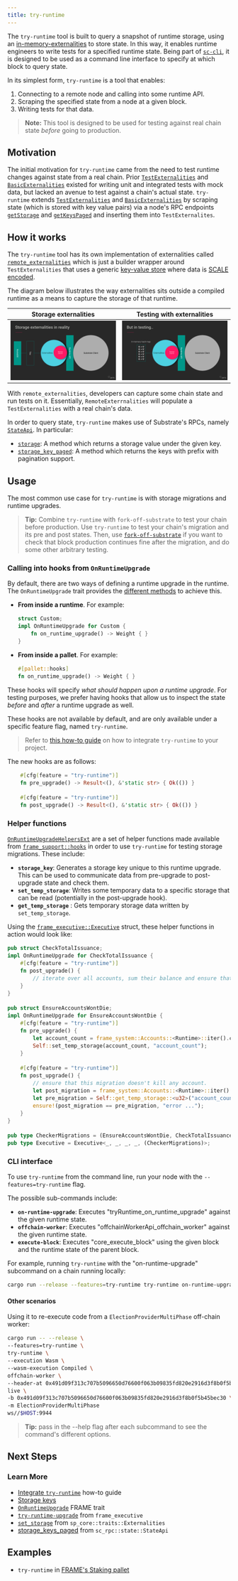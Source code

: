 ```yaml
---
title: try-runtime
---
```


The `try-runtime` tool is built to query a snapshot of runtime storage, using an [in-memory-externalities][testextern-rustdocs] to store state. In this way, 
it enables runtime engineers to write tests for a specified runtime state.
Being part of [`sc-cli`][sc-cli-rustdocs], it is designed to be used as a command line interface to specify at which block to query state.

In its simplest form, `try-runtime` is a tool that enables:

1. Connecting to a remote node and calling into some runtime API.
2. Scraping the specified state from a node at a given block.
3. Writing tests for that data.

> **Note:** This tool is designed to be used for testing against real chain state _before_ going to production.

## Motivation

The initial motivation for `try-runtime` came from the need to test runtime changes against state from a real chain. Prior [`TestExternalities`][testextern-rustdocs] and [`BasicExternalities`][basicextern-rustdocs] existed for writing unit and integrated tests with mock data, but lacked an avenue to test against a chain's actual state. `try-runtime` extends [`TestExternalities`][testextern-rustdocs] and [`BasicExternalities`][basicextern-rustdocs] by scraping state (which is stored with key value pairs) via a node's RPC endpoints [`getStorage`][get-storage] and [`getKeysPaged`][storage-keys-paged] and inserting them into `TestExternalites`.

## How it works
The `try-runtime` tool has its own implementation of externalities called [`remote_externalities`][remoteextern-rustdocs] which is just a builder wrapper around `TestExternalities` that uses
a generic [key-value store](/docs/en/knowledgebase/advanced/storage) where data is [SCALE encoded](/docs/en/knowledgebase/advanced/codec).

The diagram below illustrates the way externalities sits outside a compiled runtime as a means to capture 
the storage of that runtime. 

Storage externalities            |  Testing with externalities
:-------------------------:|:-------------------------:
![image](/docs/assets/advanced/try-runtime-ext-1.png)  |  ![image](/docs/assets/advanced/try-runtime-ext-2.png)

With `remote_externalities`, developers can capture some chain state and run tests on it. Essentially, `RemoteExterrnalities` will populate a `TestExternalities` with a real chain's data. 

In order to query state, `try-runtime` makes use of Substrate's RPCs, namely [`StateApi`][stateapi-rustdocs]. In particular:
- [`storage`][stateapi-storage-rustdocs]: A method which returns a storage value under the given key.
- [`storage_key_paged`][stateapi-storage-keys-paged-rustdocs]: A method which returns the keys with prefix with pagination support.


## Usage

The most common use case for `try-runtime` is with storage migrations and runtime upgrades. 

> **Tip:** Combine `try-runtime` with `fork-off-substrate` to test your chain before production. Use `try-runtime` to test your 
> chain's migration and its pre and post states. Then, use [`fork-off-substrate`][fork-off-gh] if you want to check that block 
> production continues fine after the migration, and do some other arbitrary testing. 

### Calling into hooks from `OnRuntimeUpgrade`
By default, there are two ways of defining a runtime upgrade in the runtime. The `OnRuntimeUpgrade` trait provides the [different methods][onruntimeupgrade-method-rustdocs] to achieve this.

- **From inside a runtime**. For example:
    ```rust
    struct Custom;
    impl OnRuntimeUpgrade for Custom {
        fn on_runtime_upgrade() -> Weight { }
    }
    ```

- **From inside a pallet**. For example:
    ```rust
    #[pallet::hooks]
    fn on_runtime_upgrade() -> Weight { }
    ```


These hooks will specify _what should happen upon a runtime upgrade_. For testing purposes, we prefer having hooks that allow us to inspect the state _before_ and _after_ a runtime upgrade as well. 

These hooks are not available by default, and are only available under a specific feature flag, named `try-runtime`. 

> Refer to [this how-to guide][integrate-try-runtime-htg] on how to integrate `try-runtime` to your project.

The new hooks are as follows:

```rust
    #[cfg(feature = "try-runtime")]
    fn pre_upgrade() -> Result<(), &'static str> { Ok(()) }

    #[cfg(feature = "try-runtime")]
    fn post_upgrade() -> Result<(), &'static str> { Ok(()) }
```
### Helper functions

[`OnRuntimeUpgradeHelpersExt`][oru-helpers-ext-rustdocs] are a set of helper functions made available from 
[`frame_support::hooks`][hooks-rustdocs] in order to use `try-runtime` for testing storage migrations. These include:

- **`storage_key`**: Generates a storage key unique to this runtime upgrade. This can be used to communicate data from pre-upgrade to post-upgrade state and check them.
- **`set_temp_storage`**: Writes some temporary data to a specific storage that can be read (potentially in the post-upgrade hook).
- **`get_temp_storage`** : Gets temporary storage data written by `set_temp_storage`.

Using the [`frame_executive::Executive`][executive-rustdocs] struct, these helper functions in action would look like:

```rust
pub struct CheckTotalIssuance;
impl OnRuntimeUpgrade for CheckTotalIssuance {
    #[cfg(feature = "try-runtime")]
    fn post_upgrade() {
        // iterate over all accounts, sum their balance and ensure that sum is correct.
    }
}

pub struct EnsureAccountsWontDie;
impl OnRuntimeUpgrade for EnsureAccountsWontDie {
    #[cfg(feature = "try-runtime")]
    fn pre_upgrade() {
        let account_count = frame_system::Accounts::<Runtime>::iter().count();
        Self::set_temp_storage(account_count, "account_count");
    }

    #[cfg(feature = "try-runtime")]
    fn post_upgrade() {
        // ensure that this migration doesn't kill any account.
        let post_migration = frame_system::Accounts::<Runtime>::iter().count();
        let pre_migration = Self::get_temp_storage::<u32>("account_count");
        ensure!(post_migration == pre_migration, "error ...");
    }
}

pub type CheckerMigrations = (EnsureAccountsWontDie, CheckTotalIssuance);
pub type Executive = Executive<_, _, _, _, (CheckerMigrations)>;
```

### CLI interface

To use `try-runtime` from the command line, run your node with the `--features=try-runtime` flag. 

The possible sub-commands include:

- **`on-runtime-upgrade`**: Executes "tryRuntime_on_runtime_upgrade" against the given runtime state.
- **`offchain-worker`**: Executes "offchainWorkerApi_offchain_worker" against the given runtime state.
- **`execute-block`**: Executes "core_execute_block" using the given block and the runtime state of the parent block.

For example, running `try-runtime` with the "on-runtime-upgrade" subcommand on a chain
running locally:

```bash
cargo run --release --features=try-runtime try-runtime on-runtime-upgrade live ws://localhost:9944
```

#### Other scenarios

Using it to re-execute code from a `ElectionProviderMultiPhase` off-chain worker:

```bash
cargo run -- --release \
--features=try-runtime \
try-runtime \
--execution Wasm \
--wasm-execution Compiled \
offchain-worker \
--header-at 0x491d09f313c707b5096650d76600f063b09835fd820e2916d3f8b0f5b45bec30 \
live \
-b 0x491d09f313c707b5096650d76600f063b09835fd820e2916d3f8b0f5b45bec30 \
-m ElectionProviderMultiPhase
ws//$HOST:9944
```

> **Tip:** pass in the --help flag after each subcommand to see the command's different options.

## Next Steps

### Learn More
- [Integrate `try-runtime`][integrate-tryruntime-htg] how-to guide  
- [Storage keys](/docs/en/knowledgebase/advanced/storage#storage-value-keys)
- [`OnRuntimeUpgrade`][onruntimeupgrade-method-rustdocs] FRAME trait
- [`try-runtime-upgrade`][executive-try-runtime-rustdocs] from `frame_executive`
- [`set_storage`][get-storage-rustdocs] from `sp_core::traits::Externalities`
- [storage_keys_paged][storage-keys-paged-rustdocs] from `sc_rpc::state::StateApi`
## Examples
- `try-runtime` in [FRAME's Staking pallet][staking-frame]

[tryruntime-api-rustdocs]: https://crates.parity.io/frame_try_runtime/trait.TryRuntime.html
[testextern-rustdocs]: https://substrate.dev/rustdocs/latest/sp_state_machine/struct.TestExternalities.html
[basicextern-rustdocs]: https://substrate.dev/rustdocs/v3.0.0/sp_state_machine/struct.BasicExternalities.html
[remoteextern-rustdocs]: https://crates.parity.io/remote_externalities/index.html#
[stateapi-rustdocs]: https://crates.parity.io/sc_rpc/state/trait.StateApi.html# 
[stateapi-storage-rustdocs]: https://crates.parity.io/sc_rpc/state/trait.StateApi.html#tymethod.storage
[stateapi-storage-keys-paged-rustdocs]: https://crates.parity.io/sc_rpc/state/trait.StateApi.html#tymethod.storage_keys_paged
[executive-example-frame]: https://crates.parity.io/src/frame_executive/lib.rs.html#221-238
[oru-helpers-ext-rustdocs]: https://crates.parity.io/frame_support/traits/trait.OnRuntimeUpgradeHelpersExt.html
[hooks-rustdocs]: https://crates.parity.io/src/frame_support/traits/hooks.rs.html#109
[executive-rustdocs]: https://crates.parity.io/frame_executive/struct.Executive.html 
[sc-cli-rustdocs]: https://crates.parity.io/sc_cli/index.html#
[staking-frame]: https://github.com/paritytech/substrate/blob/fc49802f263529160635471c8a17888846035f5d/frame/staking/src/lib.rs#L1399-L1406
[onruntimeupgrade-method-rustdocs]: https://crates.parity.io/frame_support/traits/trait.OnRuntimeUpgrade.html#on_runtime_upgrade
[executive-try-runtime-rustdocs]: https://crates.parity.io/frame_executive/struct.Executive.html#method.try_runtime_upgrade
[get-storage-rustdocs]: https://crates.parity.io/sp_core/traits/trait.Externalities.html#method.set_storage
[get-storage]: https://polkadot.js.org/docs/substrate/rpc/#getstoragechildkey-prefixedstoragekey-key-storagekey-at-hash-optionstoragedata
[storage-keys-paged]: https://polkadot.js.org/docs/substrate/rpc/#getkeyspagedchildkey-prefixedstoragekey-prefix-storagekey-count-u32-startkey-storagekey-at-hash-vecstoragekey
[storage-keys-paged-rustdocs]: https://crates.parity.io/sc_rpc/state/trait.StateApi.html#tymethod.storage_keys_paged
[integrate-tryruntime-htg]: https://substrate.dev/substrate-how-to-guides/docs/tools/integrate-try-runtime
[fork-off-gh]: https://github.com/maxsam4/fork-off-substrate
[integrate-try-runtime-htg]: https://substrate.dev/substrate-how-to-guides/docs/tools/integrate-try-runtime
